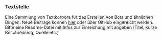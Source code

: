 ### Textstelle

Eine Sammlung von Textkorpora für das Erstellen von Bots und ähnlichen Dingen. Neue Beiträge können [hier](https://www.dropbox.com/request/aiA3o71oUgY5HMT9CLyd) oder über GitHub eingereicht werden. Bitte eine Readme-Datei mit Infos zur Einreichung mit angeben (Titel, kurze Beschreibung, Quelle etc.)
